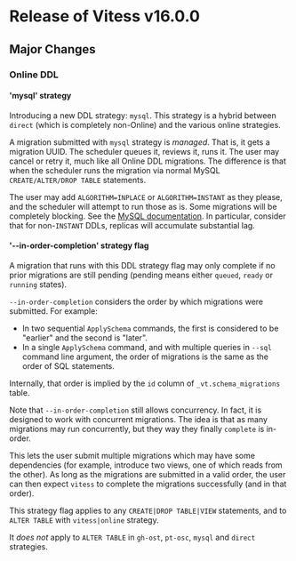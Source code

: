 # Release of Vitess v16.0.0

## Major Changes

### Online DDL

#### 'mysql' strategy

Introducing a new DDL strategy: `mysql`. This strategy is a hybrid between `direct` (which is completely non-Online) and the various online strategies.

A migration submitted with `mysql` strategy is _managed_. That is, it gets a migration UUID. The scheduler queues it, reviews it, runs it. The user may cancel or retry it, much like all Online DDL migrations. The difference is that when the scheduler runs the migration via normal MySQL `CREATE/ALTER/DROP TABLE` statements.

The user may add `ALGORITHM=INPLACE` or `ALGORITHM=INSTANT` as they please, and the scheduler will attempt to run those as is. Some migrations will be completely blocking. See the [MySQL documentation](https://dev.mysql.com/doc/refman/8.0/en/innodb-online-ddl-operations.html). In particular, consider that for non-`INSTANT` DDLs, replicas will accumulate substantial lag.

#### '--in-order-completion' strategy flag

A migration that runs with this DDL strategy flag may only complete if no prior migrations are still pending (pending means either `queued`, `ready` or `running` states).

`--in-order-completion` considers the order by which migrations were submitted. For example:

- In two sequential `ApplySchema` commands, the first is considered to be "earlier" and the second is "later".
- In a single `ApplySchema` command, and with multiple queries in `--sql` command line argument, the order of migrations is the same as the order of SQL statements.

Internally, that order is implied by the `id` column of `_vt.schema_migrations` table.

Note that `--in-order-completion` still allows concurrency. In fact, it is designed to work with concurrent migrations. The idea is that as many migrations may run concurrently, but they way they finally `complete` is in-order.

This lets the user submit multiple migrations which may have some dependencies (for example, introduce two views, one of which reads from the other). As long as the migrations are submitted in a valid order, the user can then expect `vitess` to complete the migrations successfully (and in that order).

This strategy flag applies to any `CREATE|DROP TABLE|VIEW` statements, and to `ALTER TABLE` with `vitess|online` strategy.

It _does not_ apply to `ALTER TABLE` in `gh-ost`, `pt-osc`, `mysql` and `direct` strategies.
